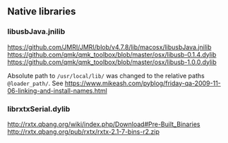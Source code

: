 
## Native libraries

### libusbJava.jnilib

https://github.com/JMRI/JMRI/blob/v4.7.8/lib/macosx/libusbJava.jnilib
https://github.com/qmk/qmk_toolbox/blob/master/osx/libusb-0.1.4.dylib
https://github.com/qmk/qmk_toolbox/blob/master/osx/libusb-1.0.0.dylib

Absolute path to `/usr/local/lib/` was changed to the relative paths `@loader_path/`.
See https://www.mikeash.com/pyblog/friday-qa-2009-11-06-linking-and-install-names.html


### librxtxSerial.dylib

http://rxtx.qbang.org/wiki/index.php/Download#Pre-Built_Binaries
http://rxtx.qbang.org/pub/rxtx/rxtx-2.1-7-bins-r2.zip


